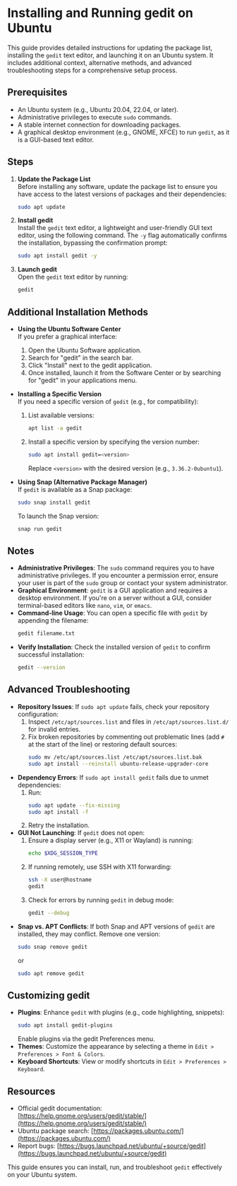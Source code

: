 # Installing and Running gedit on Ubuntu

This guide provides detailed instructions for updating the package list, installing the `gedit` text editor, and launching it on an Ubuntu system. It includes additional context, alternative methods, and advanced troubleshooting steps for a comprehensive setup process.

## Prerequisites
- An Ubuntu system (e.g., Ubuntu 20.04, 22.04, or later).
- Administrative privileges to execute `sudo` commands.
- A stable internet connection for downloading packages.
- A graphical desktop environment (e.g., GNOME, XFCE) to run `gedit`, as it is a GUI-based text editor.

## Steps

1. **Update the Package List**  
   Before installing any software, update the package list to ensure you have access to the latest versions of packages and their dependencies:
   ```bash
   sudo apt update
   ```

2. **Install gedit**  
   Install the `gedit` text editor, a lightweight and user-friendly GUI text editor, using the following command. The `-y` flag automatically confirms the installation, bypassing the confirmation prompt:
   ```bash
   sudo apt install gedit -y
   ```

3. **Launch gedit**  
   Open the `gedit` text editor by running:
   ```bash
   gedit
   ```

## Additional Installation Methods

- **Using the Ubuntu Software Center**  
  If you prefer a graphical interface:
  1. Open the Ubuntu Software application.
  2. Search for "gedit" in the search bar.
  3. Click "Install" next to the gedit application.
  4. Once installed, launch it from the Software Center or by searching for "gedit" in your applications menu.

- **Installing a Specific Version**  
  If you need a specific version of `gedit` (e.g., for compatibility):
  1. List available versions:
     ```bash
     apt list -a gedit
     ```
  2. Install a specific version by specifying the version number:
     ```bash
     sudo apt install gedit=<version>
     ```
     Replace `<version>` with the desired version (e.g., `3.36.2-0ubuntu1`).

- **Using Snap (Alternative Package Manager)**  
  If `gedit` is available as a Snap package:
  ```bash
  sudo snap install gedit
  ```
  To launch the Snap version:
  ```bash
  snap run gedit
  ```

## Notes
- **Administrative Privileges**: The `sudo` command requires you to have administrative privileges. If you encounter a permission error, ensure your user is part of the `sudo` group or contact your system administrator.
- **Graphical Environment**: `gedit` is a GUI application and requires a desktop environment. If you're on a server without a GUI, consider terminal-based editors like `nano`, `vim`, or `emacs`.
- **Command-line Usage**: You can open a specific file with `gedit` by appending the filename:
  ```bash
  gedit filename.txt
  ```
- **Verify Installation**: Check the installed version of `gedit` to confirm successful installation:
  ```bash
  gedit --version
  ```

## Advanced Troubleshooting
- **Repository Issues**: If `sudo apt update` fails, check your repository configuration:
  1. Inspect `/etc/apt/sources.list` and files in `/etc/apt/sources.list.d/` for invalid entries.
  2. Fix broken repositories by commenting out problematic lines (add `#` at the start of the line) or restoring default sources:
     ```bash
     sudo mv /etc/apt/sources.list /etc/apt/sources.list.bak
     sudo apt install --reinstall ubuntu-release-upgrader-core
     ```
- **Dependency Errors**: If `sudo apt install gedit` fails due to unmet dependencies:
  1. Run:
     ```bash
     sudo apt update --fix-missing
     sudo apt install -f
     ```
  2. Retry the installation.
- **GUI Not Launching**: If `gedit` does not open:
  1. Ensure a display server (e.g., X11 or Wayland) is running:
     ```bash
     echo $XDG_SESSION_TYPE
     ```
  2. If running remotely, use SSH with X11 forwarding:
     ```bash
     ssh -X user@hostname
     gedit
     ```
  3. Check for errors by running `gedit` in debug mode:
     ```bash
     gedit --debug
     ```
- **Snap vs. APT Conflicts**: If both Snap and APT versions of `gedit` are installed, they may conflict. Remove one version:
  ```bash
  sudo snap remove gedit
  ```
  or
  ```bash
  sudo apt remove gedit
  ```

## Customizing gedit
- **Plugins**: Enhance `gedit` with plugins (e.g., code highlighting, snippets):
  ```bash
  sudo apt install gedit-plugins
  ```
  Enable plugins via the gedit Preferences menu.
- **Themes**: Customize the appearance by selecting a theme in `Edit > Preferences > Font & Colors`.
- **Keyboard Shortcuts**: View or modify shortcuts in `Edit > Preferences > Keyboard`.

## Resources
- Official gedit documentation: [https://help.gnome.org/users/gedit/stable/](https://help.gnome.org/users/gedit/stable/)
- Ubuntu package search: [https://packages.ubuntu.com/](https://packages.ubuntu.com/)
- Report bugs: [https://bugs.launchpad.net/ubuntu/+source/gedit](https://bugs.launchpad.net/ubuntu/+source/gedit)

This guide ensures you can install, run, and troubleshoot `gedit` effectively on your Ubuntu system.